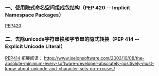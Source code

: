 
### 一、使用隐式命名空间组成包结构（PEP 420 -- Implicit Namespace Packages）
[PEP420][1]

### 二、去除unicode字符串换和字节串的隐式转换（PEP 414 -- Explicit Unicode Literal）
[PEP414][2]
拓展阅读：
https://www.joelonsoftware.com/2003/10/08/the-absolute-minimum-every-software-developer-absolutely-positively-must-know-about-unicode-and-character-sets-no-excuses/

[1]:./PEP420/PEP420.md
[2]:./PEP414/PEP414.md